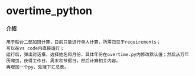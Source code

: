 # overtime_python

#### 介绍

    用于船台二部加班计算，目前只能进行单人计算，所需包见于requirements；
    可以在vs code内直接运行；
    运行后，弹出对话框，选择姓名和月份，具体年份在overtime.py内修改默认值；然后从万年历爬虫，获得工作日、周末和节假日，然后计算相关内容。
    再增加一个py，处理下汇总表。


